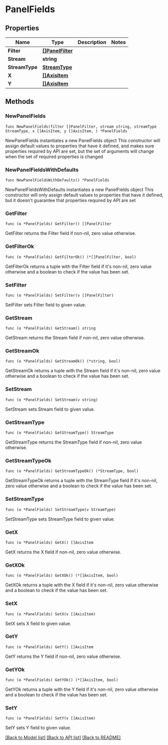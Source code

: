 # PanelFields

## Properties

Name | Type | Description | Notes
------------ | ------------- | ------------- | -------------
**Filter** | [**[]PanelFilter**](PanelFilter.md) |  | 
**Stream** | **string** |  | 
**StreamType** | [**StreamType**](StreamType.md) |  | 
**X** | [**[]AxisItem**](AxisItem.md) |  | 
**Y** | [**[]AxisItem**](AxisItem.md) |  | 

## Methods

### NewPanelFields

`func NewPanelFields(filter []PanelFilter, stream string, streamType StreamType, x []AxisItem, y []AxisItem, ) *PanelFields`

NewPanelFields instantiates a new PanelFields object
This constructor will assign default values to properties that have it defined,
and makes sure properties required by API are set, but the set of arguments
will change when the set of required properties is changed

### NewPanelFieldsWithDefaults

`func NewPanelFieldsWithDefaults() *PanelFields`

NewPanelFieldsWithDefaults instantiates a new PanelFields object
This constructor will only assign default values to properties that have it defined,
but it doesn't guarantee that properties required by API are set

### GetFilter

`func (o *PanelFields) GetFilter() []PanelFilter`

GetFilter returns the Filter field if non-nil, zero value otherwise.

### GetFilterOk

`func (o *PanelFields) GetFilterOk() (*[]PanelFilter, bool)`

GetFilterOk returns a tuple with the Filter field if it's non-nil, zero value otherwise
and a boolean to check if the value has been set.

### SetFilter

`func (o *PanelFields) SetFilter(v []PanelFilter)`

SetFilter sets Filter field to given value.


### GetStream

`func (o *PanelFields) GetStream() string`

GetStream returns the Stream field if non-nil, zero value otherwise.

### GetStreamOk

`func (o *PanelFields) GetStreamOk() (*string, bool)`

GetStreamOk returns a tuple with the Stream field if it's non-nil, zero value otherwise
and a boolean to check if the value has been set.

### SetStream

`func (o *PanelFields) SetStream(v string)`

SetStream sets Stream field to given value.


### GetStreamType

`func (o *PanelFields) GetStreamType() StreamType`

GetStreamType returns the StreamType field if non-nil, zero value otherwise.

### GetStreamTypeOk

`func (o *PanelFields) GetStreamTypeOk() (*StreamType, bool)`

GetStreamTypeOk returns a tuple with the StreamType field if it's non-nil, zero value otherwise
and a boolean to check if the value has been set.

### SetStreamType

`func (o *PanelFields) SetStreamType(v StreamType)`

SetStreamType sets StreamType field to given value.


### GetX

`func (o *PanelFields) GetX() []AxisItem`

GetX returns the X field if non-nil, zero value otherwise.

### GetXOk

`func (o *PanelFields) GetXOk() (*[]AxisItem, bool)`

GetXOk returns a tuple with the X field if it's non-nil, zero value otherwise
and a boolean to check if the value has been set.

### SetX

`func (o *PanelFields) SetX(v []AxisItem)`

SetX sets X field to given value.


### GetY

`func (o *PanelFields) GetY() []AxisItem`

GetY returns the Y field if non-nil, zero value otherwise.

### GetYOk

`func (o *PanelFields) GetYOk() (*[]AxisItem, bool)`

GetYOk returns a tuple with the Y field if it's non-nil, zero value otherwise
and a boolean to check if the value has been set.

### SetY

`func (o *PanelFields) SetY(v []AxisItem)`

SetY sets Y field to given value.



[[Back to Model list]](../README.md#documentation-for-models) [[Back to API list]](../README.md#documentation-for-api-endpoints) [[Back to README]](../README.md)


